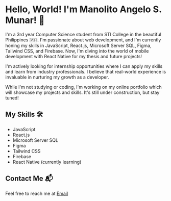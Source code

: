 # Hello, World! I'm Manolito Angelo S. Munar! 👋

I'm a 3rd year Computer Science student from STI College in the beautiful Philippines 🇵🇭. I'm passionate about web development, and I'm currently honing my skills in JavaScript, React.js, Microsoft Server SQL, Figma, Tailwind CSS, and Firebase. Now, I'm diving into the world of mobile development with React Native for my thesis and future projects!

I'm actively looking for internship opportunities where I can apply my skills and learn from industry professionals. I believe that real-world experience is invaluable in nurturing my growth as a developer.

While I'm not studying or coding, I'm working on my online portfolio which will showcase my projects and skills. It's still under construction, but stay tuned!

## My Skills 🛠️

- JavaScript
- React.js
- Microsoft Server SQL
- Figma
- Tailwind CSS
- Firebase
- React Native (currently learning)

## Contact Me 📬

Feel free to reach me at [Email](mailto:your-email@example.com)
